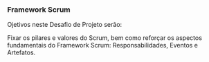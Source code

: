 ### Framework Scrum

Ojetivos neste Desafio de Projeto serão: 

Fixar os pilares e valores do Scrum, bem como reforçar os aspectos fundamentais do Framework Scrum: Responsabilidades, Eventos e Artefatos. 